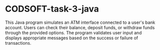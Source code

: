 # CODSOFT-task-3-java
This Java program simulates an ATM interface connected to a user's bank account. Users can check their balance, deposit funds, or withdraw funds through the provided options. The program validates user input and displays appropriate messages based on the success or failure of transactions.
